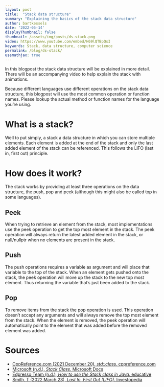 ```yaml
---
layout: post
title:  "Stack data structure"
summary: "Explaining the basics of the stack data structure"
author: bartkessels
date: '2022-05-14'
displayThumbnail: false
thumbnail: /assets/img/posts/ds-stack.png
video: https://www.youtube.com/embed/H69lQTBpQsI
keywords: Stack, data structure, computer science
permalink: /blog/ds-stack/
usemathjax: true
---
```


In this blogpost the stack data structure will be explained in more detail.
There will be an accompanying video to help explain the stack with animations.

Because different languages use different operations on the stack data structure,
this blogpost will use the most common operation or function names.
Please lookup the actual method or function names for the language you’re using.

# What is a stack?

Well to put simply, a stack a data structure in which you can store multiple elements.
Each element is added at the end of the stack and only the last added element of the stack
can be referenced. This follows the LIFO (last in, first out) principle.

# How does it work?

The stack works by providing at least three operations on the data structure,
the push, pop and peek (although this might also be called top in some languages).

## Peek

When trying to retrieve an element from the stack, most implementations use the peek operation to get the top most element in the stack.
The peek operation will always return the latest added element in the stack, or null/nullptr when no elements are present in the stack.

## Push

The push operations requires a variable as argument and will place that variable to the top of the stack.
When an element gets pushed onto the stack, the peek operation will move up the stack to the new top most element.
Thus returning the variable that’s just been added to the stack.

## Pop

To remove items from the stack the pop operation is used. This operation doesn’t accept any arguments and will always remove
the top most element from the stack. When the element is removed, the peek operation will automatically point to the element
that was added before the removed element was added.

# Sources

* [CppReference.com (2021 December 20), _std::class_. cppreference.com](https://en.cppreference.com/w/cpp/container/stack)
* [Microsoft (n.d.), _Stack Class_. Microsoft Docs](https://docs.microsoft.com/en-us/dotnet/api/system.collections.stack?view=net-6.0)
* [Edpresso Team (n.d.), _How to use the Stack class in Java_. educative](https://www.educative.io/edpresso/how-to-use-the-stack-class-in-java)
* [Smith, T (2022 March 23), _Last In, First Out (LIFO)_. Investopedia](https://www.investopedia.com/terms/l/lifo.asp)